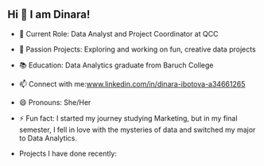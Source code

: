 ## Hi 👋 I am Dinara!

- 💼 Current Role: Data Analyst and Project Coordinator at QCC
- 🌱 Passion Projects: Exploring and working on fun, creative data projects
- 📚 Education: Data Analytics graduate from Baruch College
- 📫 Connect with me:www.linkedin.com/in/dinara-ibotova-a34661265
- 😄 Pronouns: She/Her
- ⚡ Fun fact: I started my journey studying Marketing, but in my final semester, I fell in love with the mysteries of data and switched my major to Data Analytics.

- Projects I have done recently: 
